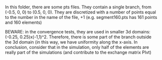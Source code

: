 In this folder, there are some pts files. 
They contain a single branch, from (-0.5, 0, 0) to (0.5, 0, 0).
They are discretized with a number of points equal to the number in the name of the file, +1 (e.g. segment160.pts has 161 points and 160 elements)

BEWARE: in the convergence tests, they are used in smaller 3d domains: (-0.25, 0.25)x(-1,1)^2. Therefore, there is some part of the branch outside the 3d domain (in this way, we have uniformity along the x-axis. In conclusion, consider that in the simulation, only half of the elements are really part of the simulations (and contribute to the exchange matrix PIvt)
